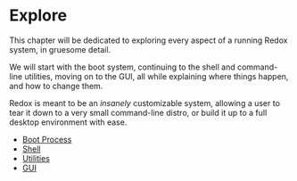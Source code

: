# Explore

This chapter will be dedicated to exploring every aspect of a running Redox system, in gruesome detail.

We will start with the boot system, continuing to the shell and command-line utilities, moving on to the GUI, all while explaining where things happen, and how to change them.

Redox is meant to be an *insanely* customizable system, allowing a user to tear it down to a very small command-line distro, or build it up to a full desktop environment with ease.

- [Boot Process](./boot_process.html)
- [Shell](./shell.html)
- [Utilities](./explore/utilities.html)
- [GUI](./gui.html)

